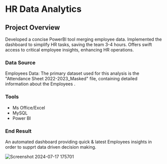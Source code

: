 # HR Data Analytics

## Project Overview

Developed a concise PowerBI tool merging employee data. Implemented the dashboard to simplify HR tasks, saving the team 3-4 hours. Offers swift access to critical employee insights, enhancing HR operations.

### Data Source

Employees Data: The primary dataset used for this analysis is the "Attendance Sheet 2022-2023_Masked" file, containing detailed information about the Employees .

### Tools

- Ms Office/Excel
- MySQL
- Power BI

### End Result 

An automated dashboard providing quick & latest Employees insights in order to supprt data driven decision making.


![Screenshot 2024-07-17 175701](https://github.com/user-attachments/assets/167ebd3e-e0ae-41b6-b412-0d265e81d11e)
